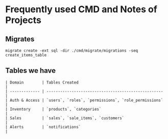 # Frequently used CMD and Notes of Projects

## Migrates

    migrate create -ext sql -dir ./cmd/migrate/migrations -seq create_items_table

## Tables we have

    | Domain        | Tables Created                                      |
    | ------------- | --------------------------------------------------- |
    | Auth & Access | `users`, `roles`, `permissions`, `role_permissions` |
    | Inventory     | `products`, `categories`                            |
    | Sales         | `sales`, `sale_items`, `customers`                  |
    | Alerts        | `notifications`                                     |

